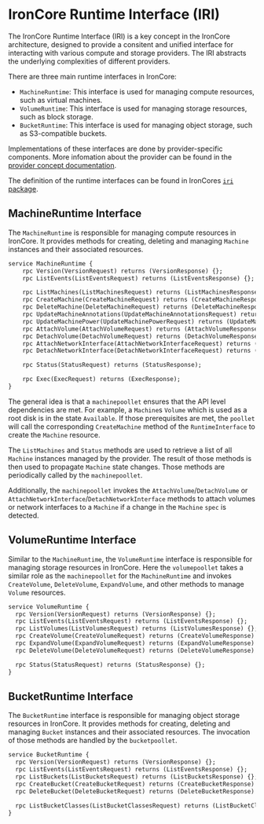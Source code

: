 # IronCore Runtime Interface (IRI)

The IronCore Runtime Interface (IRI) is a key concept in the IronCore architecture, designed to provide a consitent
and unified interface for interacting with various compute and storage providers. The IRI abstracts the underlying 
complexities of different providers.

There are three main runtime interfaces in IronCore:
- `MachineRuntime`: This interface is used for managing compute resources, such as virtual machines.
- `VolumeRuntime`: This interface is used for managing storage resources, such as block storage.
- `BucketRuntime`: This interface is used for managing object storage, such as S3-compatible buckets.

Implementations of these interfaces are done by provider-specific components. More infomation about the provider can
be found in the [provider concept documentation](/iaas/architecture/providers/).

The definition of the runtime interfaces can be found in IronCores [`iri` package](https://github.com/ironcore-dev/ironcore/tree/main/iri/).

## MachineRuntime Interface

The `MachineRuntime` is responsible for managing compute resources in IronCore. It provides methods for creating,
deleting and managing `Machine` instances and their associated resources.

```proto
service MachineRuntime {
    rpc Version(VersionRequest) returns (VersionResponse) {};
    rpc ListEvents(ListEventsRequest) returns (ListEventsResponse) {};

    rpc ListMachines(ListMachinesRequest) returns (ListMachinesResponse) {};
    rpc CreateMachine(CreateMachineRequest) returns (CreateMachineResponse) {};
    rpc DeleteMachine(DeleteMachineRequest) returns (DeleteMachineResponse) {};
    rpc UpdateMachineAnnotations(UpdateMachineAnnotationsRequest) returns (UpdateMachineAnnotationsResponse);
    rpc UpdateMachinePower(UpdateMachinePowerRequest) returns (UpdateMachinePowerResponse);
    rpc AttachVolume(AttachVolumeRequest) returns (AttachVolumeResponse) {};
    rpc DetachVolume(DetachVolumeRequest) returns (DetachVolumeResponse) {};
    rpc AttachNetworkInterface(AttachNetworkInterfaceRequest) returns (AttachNetworkInterfaceResponse);
    rpc DetachNetworkInterface(DetachNetworkInterfaceRequest) returns (DetachNetworkInterfaceResponse);

    rpc Status(StatusRequest) returns (StatusResponse);

    rpc Exec(ExecRequest) returns (ExecResponse);
}
```

The general idea is that a `machinepoollet` ensures that the API level dependencies are met. For example, a `Machine`s 
`Volume` which is used as a root disk is in the state `Available`. If those prerequisites are met, the `poollet` will 
call the corresponding `CreateMachine` method of the `RuntimeInterface` to create the `Machine` resource.

The `ListMachines` and `Status` methods are used to retrieve a list of all `Machine` instances managed by the provider. 
The result of those methods is then used to propagate `Machine` state changes. Those methods are periodically called by 
the `machinepoollet`.

Additionally, the `machinepoollet` invokes the `AttachVolume`/`DetachVolume` or `AttachNetworkInterface`/`DetachNetworkInterface` 
methods to attach volumes or network interfaces to a `Machine` if a change in the `Machine` `spec` is detected.

## VolumeRuntime Interface

Similar to the `MachineRuntime`, the `VolumeRuntime` interface is responsible for managing storage resources in IronCore.
Here the `volumepoollet` takes a similar role as the `machinepoollet` for the `MachineRuntime` and invokes `CreateVolume`,
`DeleteVolume`, `ExpandVolume`, and other methods to manage `Volume` resources.

```proto
service VolumeRuntime {
  rpc Version(VersionRequest) returns (VersionResponse) {};
  rpc ListEvents(ListEventsRequest) returns (ListEventsResponse) {};
  rpc ListVolumes(ListVolumesRequest) returns (ListVolumesResponse) {};
  rpc CreateVolume(CreateVolumeRequest) returns (CreateVolumeResponse) {};
  rpc ExpandVolume(ExpandVolumeRequest) returns (ExpandVolumeResponse) {};
  rpc DeleteVolume(DeleteVolumeRequest) returns (DeleteVolumeResponse) {};

  rpc Status(StatusRequest) returns (StatusResponse) {};
}
```

## BucketRuntime Interface

The `BucketRuntime` interface is responsible for managing object storage resources in IronCore. It provides methods
for creating, deleting and managing `Bucket` instances and their associated resources. The invocation of those methods
are handled by the `bucketpoollet`.

```proto
service BucketRuntime {
  rpc Version(VersionRequest) returns (VersionResponse) {};
  rpc ListEvents(ListEventsRequest) returns (ListEventsResponse) {};
  rpc ListBuckets(ListBucketsRequest) returns (ListBucketsResponse) {};
  rpc CreateBucket(CreateBucketRequest) returns (CreateBucketResponse) {};
  rpc DeleteBucket(DeleteBucketRequest) returns (DeleteBucketResponse) {};

  rpc ListBucketClasses(ListBucketClassesRequest) returns (ListBucketClassesResponse) {};
}
```
